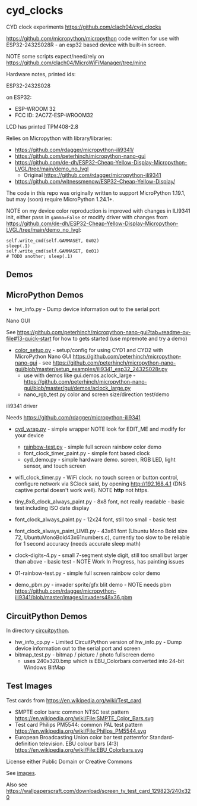 # cyd_clocks

CYD clock experiments https://github.com/clach04/cyd_clocks

https://github.com/micropython/micropython code written for use with ESP32-2432S028R - an esp32 based device with built-in screen.

NOTE some scripts expect/need/rely on https://github.com/clach04/MicroWiFiManager/tree/mine

Hardware notes, printed ids:

ESP32-2432S028

on ESP32:
  * ESP-WROOM 32
  * FCC ID: 2AC7Z-ESP-WROOM32

LCD has printed TPM408-2.8

Relies on Micropython with library/libraries:

  * https://github.com/rdagger/micropython-ili9341/
  * https://github.com/peterhinch/micropython-nano-gui
  * https://github.com/de-dh/ESP32-Cheap-Yellow-Display-Micropython-LVGL/tree/main/demo_no_lvgl
      * Original https://github.com/rdagger/micropython-ili9341
  * https://github.com/witnessmenow/ESP32-Cheap-Yellow-Display/

The code in this repo was originally written to support MicroPython 1.19.1,
but may (soon) require MicroPython 1.24.1+.

NOTE on my device color reproduction is improved with changes in ILI9341 init,
either pass in `gamma=False` or modify driver with changes from https://github.com/de-dh/ESP32-Cheap-Yellow-Display-Micropython-LVGL/tree/main/demo_no_lvgl:

    self.write_cmd(self.GAMMASET, 0x02)
    sleep(.1)
    self.write_cmd(self.GAMMASET, 0x01)
    # TODO another; sleep(.1)


## Demos

## MicroPython Demos

  * hw_info.py - Dump device information out to the serial port

Nano GUI

See https://github.com/peterhinch/micropython-nano-gui?tab=readme-ov-file#13-quick-start for how to gets started (use mpremote and try a demo)
  * [color_setup.py](https://github.com/clach04/cyd_clocks/blob/main/color_setup.py) - setup/config for using CYD1 and CYD2 with MicroPython Nano GUI https://github.com/peterhinch/micropython-nano-gui - see https://github.com/peterhinch/micropython-nano-gui/blob/master/setup_examples/ili9341_esp32_2432S028r.py
      * use with demos like gui.demos.aclock_large - https://github.com/peterhinch/micropython-nano-gui/blob/master/gui/demos/aclock_large.py
      * nano_rgb_test.py color and screen size/direction test/demo

ili9341 driver

Needs https://github.com/rdagger/micropython-ili9341

  * [cyd_wrap.py](https://github.com/clach04/cyd_clocks/blob/main/cyd_wrap.py) - simple wrapper NOTE look for EDIT_ME and modify for your device
      * [rainbow-test.py](https://github.com/clach04/cyd_clocks/blob/main/rainbow-test.py) - simple full screen rainbow color demo
      * font_clock_timer_paint.py - simple font based clock
      * cyd_demo.py - simple hardware demo. screen, RGB LED, light sensor, and touch screen

  * wifi_clock_timer.py - WiFi clock. no touch screen or button control, configure network via SClock said, by opening http://192.168.4.1 (DNS captive portal doesn't work well). NOTE **http** not https.
  * tiny_8x8_clock_always_paint.py - 8x8 font, not really readable - basic test including ISO date display
  * font_clock_always_paint.py - 12x24 font, still too small - basic test
  * font_clock_always_paint_UMB.py - 43x61 font (Ubuntu Mono Bold size 72, UbuntuMonoBold43x61numbers.c), currently too slow to be reliable for 1 second accuracy (needs accurate sleep math)
  * clock-digits-4.py - small 7-segment style digit, still too small but larger than above - basic test - NOTE Work In Progress, has painting issues
  * 01-rainbow-test.py - simple full screen rainbow color demo
  * demo_pbm.py - invader sprite/gfx blit demo - NOTE needs pbm https://github.com/rdagger/micropython-ili9341/blob/master/images/invaders48x36.pbm

## CircuitPython Demos

In directory [circuitpython](./circuitpython).

  * hw_info_cp.py - Limited CircuitPython version of hw_info.py - Dump device information out to the serial port and screen
  * bitmap_test.py - bitmap / picture / photo fullscreen demo
      * uses 240x320.bmp which is EBU_Colorbars converted into 24-bit Windows BitMap

## Test Images

Test cards from https://en.wikipedia.org/wiki/Test_card

  * SMPTE color bars: common NTSC test pattern https://en.wikipedia.org/wiki/File:SMPTE_Color_Bars.svg
  * Test card Philips PM5544: common PAL test pattern https://en.wikipedia.org/wiki/File:Philips_PM5544.svg
  * European Broadcasting Union color bar test patternfor Standard-definition television. EBU colour bars (4:3) https://en.wikipedia.org/wiki/File:EBU_Colorbars.svg

License either Public Domain or Creative Commons

See [images](./images).

Also see https://wallpaperscraft.com/download/screen_tv_test_card_129823/240x320

